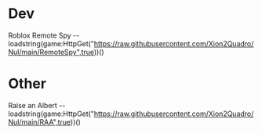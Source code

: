 # Dev
Roblox Remote Spy -- loadstring(game:HttpGet("https://raw.githubusercontent.com/Xion2Quadro/Nul/main/RemoteSpy",true))()
# Other
Raise an Albert -- loadstring(game:HttpGet("https://raw.githubusercontent.com/Xion2Quadro/Nul/main/RAA",true))()
